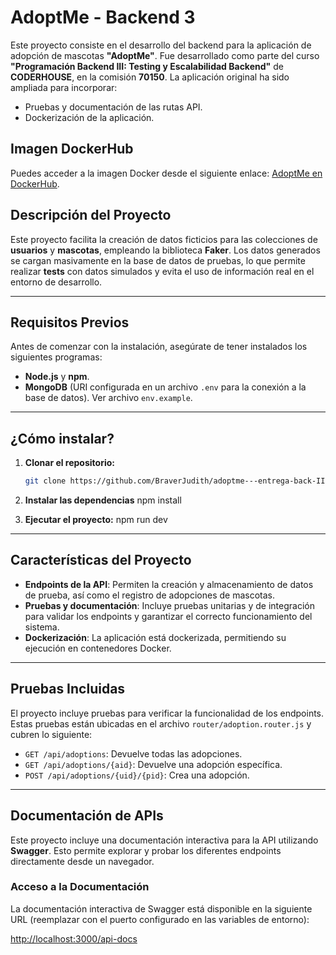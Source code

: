 # AdoptMe - Backend 3

Este proyecto consiste en el desarrollo del backend para la aplicación de adopción de mascotas **"AdoptMe"**. Fue desarrollado como parte del curso **"Programación Backend III: Testing y Escalabilidad Backend"** de **CODERHOUSE**, en la comisión **70150**. La aplicación original ha sido ampliada para incorporar:

- Pruebas y documentación de las rutas API.
- Dockerización de la aplicación.

## Imagen DockerHub

Puedes acceder a la imagen Docker desde el siguiente enlace: [AdoptMe en DockerHub](https://hub.docker.com/r/judithbraver/judithbraver).

## Descripción del Proyecto

Este proyecto facilita la creación de datos ficticios para las colecciones de **usuarios** y **mascotas**, empleando la biblioteca **Faker**. Los datos generados se cargan masivamente en la base de datos de pruebas, lo que permite realizar **tests** con datos simulados y evita el uso de información real en el entorno de desarrollo.

---

## Requisitos Previos

Antes de comenzar con la instalación, asegúrate de tener instalados los siguientes programas:

- **Node.js** y **npm**.
- **MongoDB** (URI configurada en un archivo `.env` para la conexión a la base de datos). Ver archivo `env.example`.

---

## ¿Cómo instalar?

1. **Clonar el repositorio:**
   ```bash
   git clone https://github.com/BraverJudith/adoptme---entrega-back-III.git

2. **Instalar las dependencias**
   npm install

3. **Ejecutar el proyecto:**
   npm run dev

---

## Características del Proyecto

- **Endpoints de la API**: Permiten la creación y almacenamiento de datos de prueba, así como el registro de adopciones de mascotas.
- **Pruebas y documentación**: Incluye pruebas unitarias y de integración para validar los endpoints y garantizar el correcto funcionamiento del sistema.
- **Dockerización**: La aplicación está dockerizada, permitiendo su ejecución en contenedores Docker.

---

## Pruebas Incluidas

El proyecto incluye pruebas para verificar la funcionalidad de los endpoints. Estas pruebas están ubicadas en el archivo `router/adoption.router.js` y cubren lo siguiente:

- `GET /api/adoptions`: Devuelve todas las adopciones.
- `GET /api/adoptions/{aid}`: Devuelve una adopción específica.
- `POST /api/adoptions/{uid}/{pid}`: Crea una adopción.

---

## Documentación de APIs

Este proyecto incluye una documentación interactiva para la API utilizando **Swagger**. Esto permite explorar y probar los diferentes endpoints directamente desde un navegador.

### Acceso a la Documentación

La documentación interactiva de Swagger está disponible en la siguiente URL (reemplazar con el puerto configurado en las variables de entorno):

[http://localhost:3000/api-docs](http://localhost:3000/api-docs)

